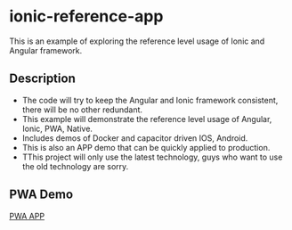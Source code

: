 # ionic-reference-app

This is an example of exploring the reference level usage of Ionic and Angular framework.

## Description

- The code will try to keep the Angular and Ionic framework consistent, there will be no other redundant.
- This example will demonstrate the reference level usage of Angular, Ionic, PWA, Native.
- Includes demos of Docker and capacitor driven IOS, Android.
- This is also an APP demo that can be quickly applied to production.
- TThis project will only use the latest technology, guys who want to use the old technology are sorry.
## PWA Demo
[PWA APP]

[PWA APP]: https://ionic-reference-app.mozhengxi.me
